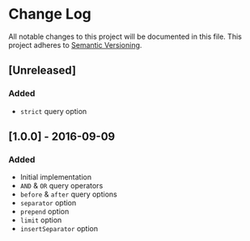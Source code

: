 # Change Log
All notable changes to this project will be documented in this file.
This project adheres to [Semantic Versioning](http://semver.org/).

## [Unreleased]

### Added
- `strict` query option

## [1.0.0] - 2016-09-09

### Added
- Initial implementation
- `AND` & `OR` query operators
- `before` & `after` query options
- `separator` option
- `prepend` option
- `limit` option
- `insertSeparator` option
